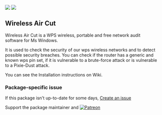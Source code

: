 [![](https://img.shields.io/chocolatey/v/waircut?color=green&label=waircut)](https://chocolatey.org/packages/waircut) [![](https://img.shields.io/chocolatey/dt/waircut)](https://chocolatey.org/packages/waircut)

## Wireless Air Cut

Wireless Air Cut is a WPS wireless, portable and free network audit software for Ms Windows.

It is used to check the security of our wps wireless networks and to detect possible security breaches.
You can check if the router has a generic and known wps pin set, if it is vulnerable to a brute-force attack or is vulnerable to a Pixie-Dust attack.

You can see the Installation instructions on Wiki.

### Package-specific issue
If this package isn't up-to-date for some days, [Create an issue](https://github.com/tunisiano187/Chocolatey-packages/issues/new/choose)

Support the package maintainer and [![Patreon](https://cdn.jsdelivr.net/gh/tunisiano187/Chocolatey-packages@d15c4e19c709e7148588d4523ffc6dd3cd3c7e5e/icons/patreon.png)](https://www.patreon.com/tunisiano)
